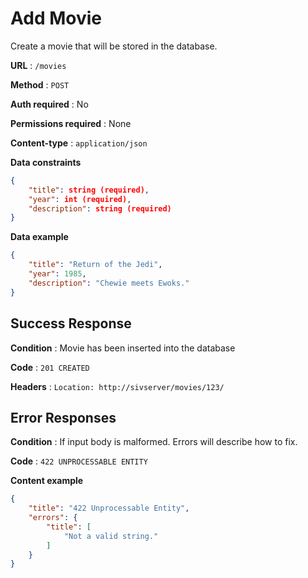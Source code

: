 # Add Movie

Create a movie that will be stored in the database.

**URL** : `/movies`

**Method** : `POST`

**Auth required** : No

**Permissions required** : None

**Content-type** : `application/json`

**Data constraints**

```json
{
    "title": string (required),
    "year": int (required),
    "description": string (required)
}
```

**Data example**

```json
{
    "title": "Return of the Jedi",
    "year": 1985,
    "description": "Chewie meets Ewoks."
}
```

## Success Response

**Condition** : Movie has been inserted into the database

**Code** : `201 CREATED`

**Headers** : `Location: http://sivserver/movies/123/`

## Error Responses

**Condition** : If input body is malformed. Errors will describe how to fix.

**Code** : `422 UNPROCESSABLE ENTITY`

**Content example**

```json
{
    "title": "422 Unprocessable Entity",
    "errors": {
        "title": [
            "Not a valid string."
        ]
    }
}
```
